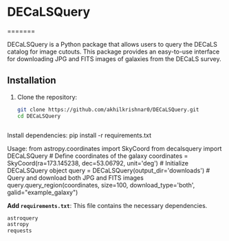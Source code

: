 # DECaLSQuery
=======

DECaLSQuery is a Python package that allows users to query the DECaLS catalog for image cutouts. This package provides an easy-to-use interface for downloading JPG and FITS images of galaxies from the DECaLS survey.

## Installation

1. Clone the repository:
   ```bash
   git clone https://github.com/akhilkrishnar0/DECaLSQuery.git
   cd DECaLSQuery



Install dependencies:
pip install -r requirements.txt



Usage:
from astropy.coordinates import SkyCoord
from decalsquery import DECaLSQuery # Define coordinates of the galaxy
coordinates = SkyCoord(ra=173.145238,  dec=53.06792, unit='deg') # Initialize DECaLSQuery object
query = DECaLSQuery(output_dir='downloads') # Query and download both JPG and FITS images
query.query_region(coordinates, size=100, download_type='both', galid="example_galaxy")




**Add `requirements.txt`**:
This file contains the necessary dependencies.

```txt
astroquery
astropy
requests

